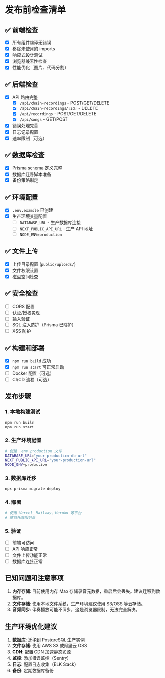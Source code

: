 # 发布前检查清单

## ✅ 前端检查

- [x] 所有组件编译无错误
- [x] 移除未使用的 imports
- [x] 响应式设计测试
- [x] 浏览器兼容性检查
- [x] 性能优化（图片、代码分割）

## ✅ 后端检查

- [x] API 路由完整
  - [x] `/api/chain-recordings` - POST/GET/DELETE
  - [x] `/api/chain-recordings/[id]` - DELETE
  - [x] `/api/recordings` - POST/GET/DELETE
  - [x] `/api/songs` - GET/POST

- [x] 错误处理完善
- [x] 日志记录配置
- [x] 速率限制（可选）

## ✅ 数据库检查

- [x] Prisma schema 定义完整
- [x] 数据库迁移脚本准备
- [x] 备份策略制定

## ✅ 环境配置

- [x] `.env.example` 已创建
- [x] 生产环境变量配置
  - [ ] `DATABASE_URL` - 生产数据库连接
  - [ ] `NEXT_PUBLIC_API_URL` - 生产 API 地址
  - [ ] `NODE_ENV=production`

## ✅ 文件上传

- [x] 上传目录配置 (`public/uploads/`)
- [x] 文件权限设置
- [x] 磁盘空间检查

## ✅ 安全检查

- [ ] CORS 配置
- [ ] 认证/授权实现
- [ ] 输入验证
- [ ] SQL 注入防护（Prisma 已防护）
- [ ] XSS 防护

## ✅ 构建和部署

- [x] `npm run build` 成功
- [x] `npm run start` 可正常启动
- [ ] Docker 配置（可选）
- [ ] CI/CD 流程（可选）

## 发布步骤

### 1. 本地构建测试
```bash
npm run build
npm run start
```

### 2. 生产环境配置
```bash
# 创建 .env.production 文件
DATABASE_URL="your-production-db-url"
NEXT_PUBLIC_API_URL="your-production-url"
NODE_ENV=production
```

### 3. 数据库迁移
```bash
npx prisma migrate deploy
```

### 4. 部署
```bash
# 使用 Vercel、Railway、Heroku 等平台
# 或自托管服务器
```

### 5. 验证
- [ ] 前端可访问
- [ ] API 响应正常
- [ ] 文件上传功能正常
- [ ] 数据库连接正常

## 已知问题和注意事项

1. **内存存储**: 目前使用内存 Map 存储录音元数据，重启后会丢失。建议迁移到数据库。
2. **文件存储**: 使用本地文件系统，生产环境建议使用 S3/OSS 等云存储。
3. **音频同步**: 伴奏播放可能不同步，这是浏览器限制，无法完全解决。

## 生产环境优化建议

1. **数据库**: 迁移到 PostgreSQL 生产实例
2. **文件存储**: 使用 AWS S3 或阿里云 OSS
3. **CDN**: 配置 CDN 加速静态资源
4. **监控**: 添加错误监控（Sentry）
5. **日志**: 配置日志收集（ELK Stack）
6. **备份**: 定期数据库备份
